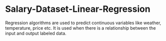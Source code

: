 # Salary-Dataset-Linear-Regression
Regression algorithms are used to predict continuous variables like weather, temperature, price etc. It is used when there is a relationship between the input and output labeled data.
